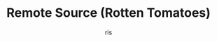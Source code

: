 ---
layout: demo
title: Remote Source (Rotten Tomatoes)
author: ris
image: '/images/flower-1.png'
description: 'This demo shows how to integrate third-party data from the Rotten Tomatoes API. Try searching for "Iron Man".
						<strong>Note:</strong> if this doesn&amp;t work, it&amp;s because the API limit has been reached... try again later :)'
categories:
- demos
tags:
- tagging
---